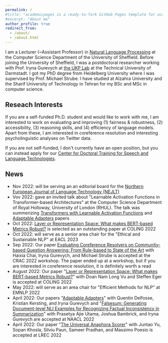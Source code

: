 ```yaml
---
permalink: /
#title: "academicpages is a ready-to-fork GitHub Pages template for academic personal websites"
#excerpt: "About me"
author_profile: true
redirect_from: 
  - /about/
  - /about.html
---
```


I am a Lecturer (~Assistant Professor) in [Natural Language Processing](https://www.sheffield.ac.uk/dcs/research/groups/natural-language-processing) at the Computer Science Department of the University of Sheffield.
Before joining the University of Sheffield, I was a postdoctoral researcher working with Prof. Iryna Gurevych at [the UKP Lab](https://www.informatik.tu-darmstadt.de/ukp/ukp_home/index.en.jsp) at the Technical University of Darmstadt. I got my PhD degree from Heidelberg University where I was supervised by Prof. Michael Strube. I have studied at Alzahra University and the Sharif University of Technology in Tehran for my BSc and MSc in computer science. 



Reseach Interests
------
If you are a self-funded Ph.D. student and would like to work with me, I am interested to work on evaluating and improving (1) fairness & robustness, (2) accessibility, (3) reasoning skills, and (4) efficiency of language models. 
Apart from these, I am interested in coreference resolution and interesting psycholinguistic analyses on Twitter data. 

If you are not self-funded, I don't currently have an open position, but you can instead apply for our [Center for Doctoral Training for Speech and Language Technologies](https://slt-cdt.sheffield.ac.uk/).


News
------
- Nov 2022: will be serving an an editorial board for the [Northern European Journal of Language Technology (NEJLT)](https://www.nejlt.org)
- Vov 2022: gave an invited talk about "Learnable Activation Functions in Transformer-based Architectures" at the Computer Science Department of Royal Holloway, University of London (RHUL). The talk was summerizing [Transformers with Learnable Activation Functions](https://arxiv.org/abs/2208.14111) and [Adaptable Adapters](https://aclanthology.org/2022.naacl-main.274/) papers
- Oct 2022: [Layer or Representation Space: What makes BERT-based Metrics Robust?](https://aclanthology.org/2022.coling-1.300/) is selected as an outstanding paper at COLING 2022
- Oct  2022: will serve as a senior area chair for the "Ethical and Sustainable NLP" at EACL 2023
- Sep      2022: Our paper [Evaluating Coreference Resolvers on Community-based Question Answering: From Rule-based to State of the Art](https://aclanthology.org/2022.crac-1.7/) with Haixia Chai, Iryna Gurevych, and Michael Strube is accepted at the CRAC 2022 workshop. The paper ended up at a workshop, but if you are interested in coreference resolution, it is definitely worth a read
- August   2022: Our paper "[Layer or Representation Space: What makes BERT-based Metrics Robust?](https://aclanthology.org/2022.coling-1.300/)" with Doan Nam Long Vu and Steffen Eger is accepted at COLING 2022
- May      2022: will serve as an area chair for "Efficient Methods for NLP" at EMNLP 2022
- April    2022: Our papers "[Adaptable Adapters](https://aclanthology.org/2022.naacl-main.274/)" with Quentin Delfosse, Kristian Kersting, and Iryna Gurevych and "[Falsesum: Generating Document-level NLI Examples for Recognizing Factual Inconsistency in Summarization](https://aclanthology.org/2022.naacl-main.199/)" with Prasetya Ajie Utama, Joshua Bambrick, and Iryna Gurevych are accepted at NAACL 2022
- April    2022: Our paper "[The Universal Anaphora Scorer](https://aclanthology.org/2022.lrec-1.521/)" with Juntao Yu, Sopan Khosla, Silviu Paun, Sameer Pradhan, and Massimo Poesio is accepted at LREC 2022

